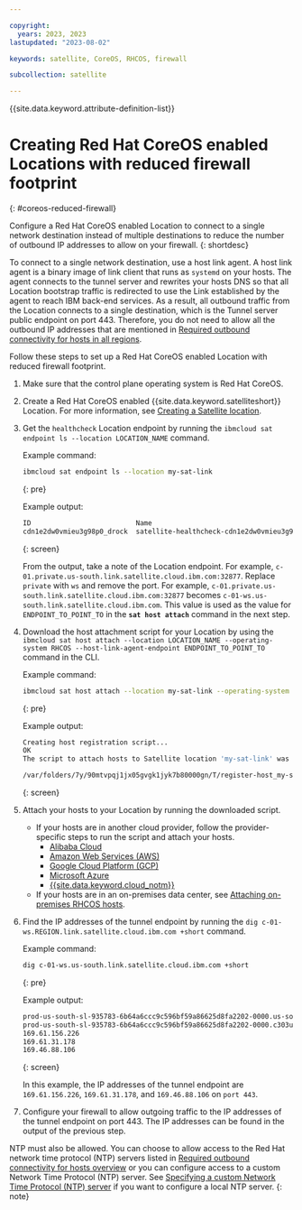 ```yaml
---

copyright:
  years: 2023, 2023
lastupdated: "2023-08-02"

keywords: satellite, CoreOS, RHCOS, firewall 

subcollection: satellite

---
```


{{site.data.keyword.attribute-definition-list}}


# Creating Red Hat CoreOS enabled Locations with reduced firewall footprint
{: #coreos-reduced-firewall}

Configure a Red Hat CoreOS enabled Location to connect to a single network destination instead of multiple destinations to reduce the number of outbound IP addresses to allow on your firewall. 
{: shortdesc}

To connect to a single network destination, use a host link agent. A host link agent is a binary image of link client that runs as `systemd` on your hosts. The agent connects to the tunnel server and rewrites your hosts DNS so that all Location bootstrap traffic is redirected to use the Link established by the agent to reach IBM back-end services. As a result, all outbound traffic from the Location connects to a single destination, which is the Tunnel server public endpoint on port 443. Therefore, you do not need to allow all the outbound IP addresses that are mentioned in [Required outbound connectivity for hosts in all regions](/docs/satellite?topic=satellite-reqs-host-network-outbound).

Follow these steps to set up a Red Hat CoreOS enabled Location with reduced firewall footprint.

1. Make sure that the control plane operating system is Red Hat CoreOS.

1. Create a Red Hat CoreOS enabled {{site.data.keyword.satelliteshort}} Location. For more information, see [Creating a Satellite location](/docs/satellite?topic=satellite-locations).

1. Get the `healthcheck` Location endpoint by running the `ibmcloud sat endpoint ls --location LOCATION_NAME` command. 
    
    Example command:  
    ```sh
    ibmcloud sat endpoint ls --location my-sat-link
    ```
    {: pre} 

    Example output:
    ```sh
    ID                          Name                                        Destination Type  Address
    cdn1e2dw0vmieu3g98p0_drock  satellite-healthcheck-cdn1e2dw0vmieu3g98p0  location    HTTP  c-01.private.us-south.link.satellite.cloud.ibm.com:32877
    ```
    {: screen}
  
    From the output, take a note of the Location endpoint. For example, `c-01.private.us-south.link.satellite.cloud.ibm.com:32877`. Replace `private` with `ws` and remove the port. For example, `c-01.private.us-south.link.satellite.cloud.ibm.com:32877` becomes `c-01-ws.us-south.link.satellite.cloud.ibm.com`. This value is used as the value for `ENDPOINT_TO_POINT_TO` in the **`sat host attach`** command in the next step.

1. Download the host attachment script for your Location by using the `ibmcloud sat host attach --location LOCATION_NAME --operating-system RHCOS --host-link-agent-endpoint ENDPOINT_TO_POINT_TO` command in the CLI.       

    Example command:  
    ```sh
    ibmcloud sat host attach --location my-sat-link --operating-system RHCOS --host-link-agent-endpoint c-01-ws.region.link.satellite.cloud.ibm.com
    ```
    {: pre}
            
    Example output:
    ```sh
    Creating host registration script...
    OK
    The script to attach hosts to Satellite location 'my-sat-link' was downloaded to the following location:

    /var/folders/7y/90mtvpqj1jx05gvgk1jyk7b80000gn/T/register-host_my-sat-link_1782841498.ign
    ```
    {: screen}

1. Attach your hosts to your Location by running the downloaded script.
    * If your hosts are in another cloud provider, follow the provider-specific steps to run the script and attach your hosts. 
        - [Alibaba Cloud](/docs/satellite?topic=satellite-alibaba)
        - [Amazon Web Services (AWS)](/docs/satellite?topic=satellite-aws)
        - [Google Cloud Platform (GCP)](/docs/satellite?topic=satellite-gcp)
        - [Microsoft Azure](/docs/satellite?topic=satellite-azure)
        - [{{site.data.keyword.cloud_notm}}](/docs/satellite?topic=satellite-ibm)
    * If your hosts are in an on-premises data center, see [Attaching on-premises RHCOS hosts](/docs/satellite?topic=satellite-attach-hosts#attach-rhcos-hosts).

1. Find the IP addresses of the tunnel endpoint by running the `dig c-01-ws.REGION.link.satellite.cloud.ibm.com +short` command. 

    Example command:  
    ```sh
    dig c-01-ws.us-south.link.satellite.cloud.ibm.com +short
    ```
    {: pre}
            
    Example output:
    ```sh
    prod-us-south-sl-935783-6b64a6ccc9c596bf59a86625d8fa2202-0000.us-south.containers.appdomain.cloud.
    prod-us-south-sl-935783-6b64a6ccc9c596bf59a86625d8fa2202-0000.c303u02d04o7tl16uqm0.akadns.net.
    169.61.156.226
    169.61.31.178
    169.46.88.106
    ```
    {: screen}
    
    In this example, the IP addresses of the tunnel endpoint are `169.61.156.226`, `169.61.31.178`, and `169.46.88.106` on `port 443`. 
    
1. Configure your firewall to allow outgoing traffic to the IP addresses of the tunnel endpoint on port 443. The IP addresses can be found in the output of the previous step. 

NTP must also be allowed. You can choose to allow access to the Red Hat network time protocol (NTP) servers listed in [Required outbound connectivity for hosts overview](/docs/satellite?topic=satellite-reqs-host-network-outbound) or you can configure access to a custom Network Time Protocol (NTP) server. See [Specifying a custom Network Time Protocol (NTP) server](/docs/satellite?topic=satellite-config-custom-ntp) if you want to configure a local NTP server.
{: note}
